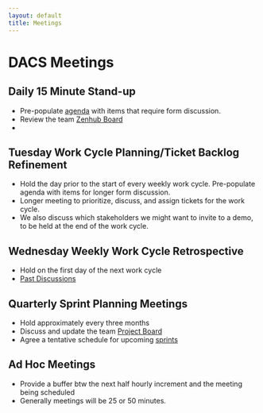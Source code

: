 ```yaml
---
layout: default
title: Meetings
---
```

# DACS Meetings

##  Daily 15 Minute Stand-up

* Pre-populate [agenda](https://docs.google.com/document/d/1O7f8rXTDRKALfB7PoTcgI3hjI4qSIUz80Y6I0Qejjds/edit#heading=h.z5sim3civsuz) with items that require form discussion. 
* Review the team [Zenhub Board](https://app.zenhub.com/workspaces/dacs-work-cycle-board-571691cab409d8d821b873be/board)
* 

##  Tuesday Work Cycle Planning/Ticket Backlog Refinement
* Hold the day prior to the start of every weekly work cycle. Pre-populate agenda with
  items for longer form discussion. 
* Longer meeting to prioritize, discuss, and assign tickets for the work cycle.
* We also discuss which stakeholders we might want to invite to a demo, to be
  held at the end of the work cycle.

## Wednesday Weekly Work Cycle Retrospective
* Hold on the first day of the next work cycle
* [Past Discussions](https://docs.google.com/document/d/1EUFf03rSfslLgU8fBVUtKuEA6DISidjPLWV5GGxxL_E/edit#heading=h.bw3fbrupgdj)

## Quarterly Sprint Planning Meetings
* Hold approximately every three months
* Discuss and update the team [Project Board](https://airtable.com/appUKFuI9pTitjLfW/tbl78j7fqCNdkTCwM/viwReXi2cFokuaP1Y?blocks=hide)
* Agree a tentative schedule for upcoming [sprints](https://airtable.com/appUKFuI9pTitjLfW/tbltAtvtqiUAGq5J1/viwYXLhBlChJEdIar?blocks=hide) 

##  Ad Hoc Meetings

* Provide a buffer btw the next half hourly increment and the meeting being scheduled
* Generally meetings will be 25 or 50 minutes.
